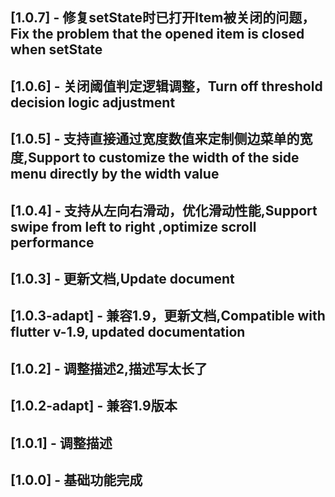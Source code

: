 ## [1.0.7] - 修复setState时已打开Item被关闭的问题，Fix the problem that the opened item is closed when setState
## [1.0.6] - 关闭阈值判定逻辑调整，Turn off threshold decision logic adjustment
## [1.0.5] - 支持直接通过宽度数值来定制侧边菜单的宽度,Support to customize the width of the side menu directly by the width value
## [1.0.4] - 支持从左向右滑动，优化滑动性能,Support swipe from left to right ,optimize scroll performance
## [1.0.3] - 更新文档,Update document
## [1.0.3-adapt] - 兼容1.9，更新文档,Compatible with flutter v-1.9, updated documentation
## [1.0.2] - 调整描述2,描述写太长了
## [1.0.2-adapt] - 兼容1.9版本
## [1.0.1] - 调整描述
## [1.0.0] - 基础功能完成



